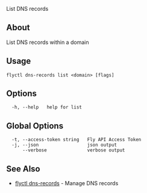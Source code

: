 <p class="font-medium tracking-tight text-gray-400 text-lg -mt-4 mb-9 pb-5 border-b">
  List DNS records
</p>

## About

List DNS records within a domain

## Usage

~~~
flyctl dns-records list <domain> [flags]
~~~

## Options

~~~
  -h, --help   help for list
~~~

## Global Options

~~~
  -t, --access-token string   Fly API Access Token
  -j, --json                  json output
      --verbose               verbose output
~~~

## See Also

* [flyctl dns-records](/docs/flyctl/dns-records/)	 - Manage DNS records

